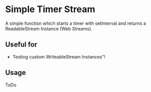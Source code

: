 # Simple Timer Stream 

A simple function which starts a timer with setInterval and returns a ReadableStream Instance (Web Streams). 

## Useful for 

- Testing custom WriteableStream Instances"!

## Usage 

ToDo